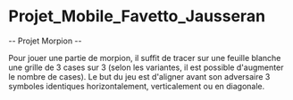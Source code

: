 # Projet_Mobile_Favetto_Jausseran

-- Projet Morpion --

Pour jouer une partie de morpion, il suffit de tracer sur une feuille blanche une grille de 3 cases sur 3 (selon les variantes, il est possible d'augmenter le nombre de cases). 
Le but du jeu est d'aligner avant son adversaire 3 symboles identiques horizontalement, verticalement ou en diagonale.
